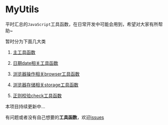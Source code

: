 # MyUtils

平时汇总的`JavaScript`工具函数，在日常开发中可能会用到，希望对大家有所帮助~

暂时分为下面几大类

1. [主工具函数](https://github.com/GolderBrother/blog/tree/master/code/javascript/jstUtils/mainUtil)

2. [日期date相关工具函数](https://github.com/GolderBrother/blog/tree/master/code/javascript/jstUtils/dateUtil)

3. [浏览器操作相关browser工具函数](https://github.com/GolderBrother/blog/tree/master/code/javascript/jstUtils/browser)

4. [浏览器存储相关storage工具函数](https://github.com/GolderBrother/blog/tree/master/code/javascript/jstUtils/mainUtil)

5. [正则校验check工具函数](https://github.com/GolderBrother/blog/tree/master/code/javascript/jstUtils/regExpCheck)

本项目持续更新中...

有问题或者没有自己想要的**工具函数**，欢迎[issues](https://github.com/GolderBrother/blog)